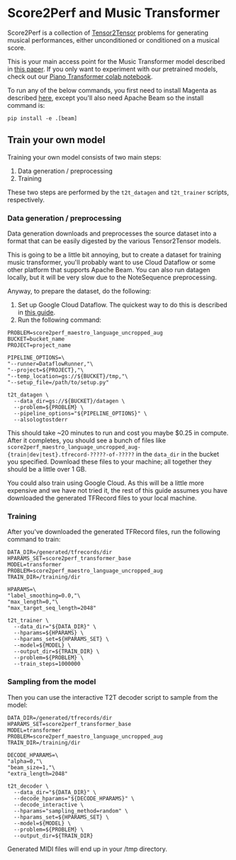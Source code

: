 # Score2Perf and Music Transformer

Score2Perf is a collection of [Tensor2Tensor](https://github.com/tensorflow/tensor2tensor) problems for
generating musical performances, either unconditioned or conditioned on a
musical score.

This is your main access point for the Music Transformer model described in
[this paper](https://arxiv.org/abs/1809.04281). If you only want to experiment
with our pretrained models, check out our [Piano Transformer colab notebook](https://colab.research.google.com/notebooks/magenta/piano_transformer/piano_transformer.ipynb).

To run any of the below commands, you first need to install Magenta as described
[here](/README.md#development-environment), except you'll also need Apache Beam
so the install command is:

```
pip install -e .[beam]
```

## Train your own model

Training your own model consists of two main steps:

1. Data generation / preprocessing
1. Training

These two steps are performed by the `t2t_datagen` and `t2t_trainer` scripts,
respectively.

### Data generation / preprocessing

Data generation downloads and preprocesses the source dataset into a format
that can be easily digested by the various Tensor2Tensor models.

This is going to be a little bit annoying, but to create a dataset for training
music transformer, you'll probably want to use Cloud Dataflow or some other
platform that supports Apache Beam. You can also run datagen locally, but it
will be very slow due to the NoteSequence preprocessing.

Anyway, to prepare the dataset, do the following:

1. Set up Google Cloud Dataflow. The quickest way to do this is described in [this guide](https://cloud.google.com/dataflow/docs/quickstarts/quickstart-python).
1. Run the following command:

```
PROBLEM=score2perf_maestro_language_uncropped_aug
BUCKET=bucket_name
PROJECT=project_name

PIPELINE_OPTIONS=\
"--runner=DataflowRunner,"\
"--project=${PROJECT},"\
"--temp_location=gs://${BUCKET}/tmp,"\
"--setup_file=/path/to/setup.py"

t2t_datagen \
  --data_dir=gs://${BUCKET}/datagen \
  --problem=${PROBLEM} \
  --pipeline_options="${PIPELINE_OPTIONS}" \
  --alsologtostderr
```

This should take ~20 minutes to run and cost you maybe $0.25 in compute. After
it completes, you should see a bunch of files like `score2perf_maestro_language_uncropped_aug-{train|dev|test}.tfrecord-?????-of-?????` in the `data_dir` in the bucket you specified. Download these files to
your machine; all together they should be a little over 1 GB.

You could also train using Google Cloud. As this will be a little more expensive
and we have not tried it, the rest of this guide assumes you have downloaded the
generated TFRecord files to your local machine.


### Training

After you've downloaded the generated TFRecord files, run the following command
to train:

```
DATA_DIR=/generated/tfrecords/dir
HPARAMS_SET=score2perf_transformer_base
MODEL=transformer
PROBLEM=score2perf_maestro_language_uncropped_aug
TRAIN_DIR=/training/dir

HPARAMS=\
"label_smoothing=0.0,"\
"max_length=0,"\
"max_target_seq_length=2048"

t2t_trainer \
  --data_dir="${DATA_DIR}" \
  --hparams=${HPARAMS} \
  --hparams_set=${HPARAMS_SET} \
  --model=${MODEL} \
  --output_dir=${TRAIN_DIR} \
  --problem=${PROBLEM} \
  --train_steps=1000000
```


### Sampling from the model

Then you can use the interactive T2T decoder script to sample from the model:

```
DATA_DIR=/generated/tfrecords/dir
HPARAMS_SET=score2perf_transformer_base
MODEL=transformer
PROBLEM=score2perf_maestro_language_uncropped_aug
TRAIN_DIR=/training/dir

DECODE_HPARAMS=\
"alpha=0,"\
"beam_size=1,"\
"extra_length=2048"

t2t_decoder \
  --data_dir="${DATA_DIR}" \
  --decode_hparams="${DECODE_HPARAMS}" \
  --decode_interactive \
  --hparams="sampling_method=random" \
  --hparams_set=${HPARAMS_SET} \
  --model=${MODEL} \
  --problem=${PROBLEM} \
  --output_dir=${TRAIN_DIR}
```

Generated MIDI files will end up in your /tmp directory.
